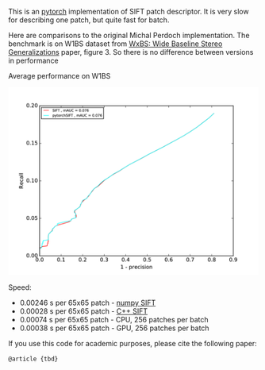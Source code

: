This is an [pytorch](https://github.com/pytorch/pytorch) implementation of SIFT patch descriptor. It is very slow for describing one patch, but quite fast for batch.

Here are comparisons to the original Michal Perdoch implementation. 
The benchmark is on W1BS dataset from [WxBS: Wide Baseline Stereo Generalizations](https://arxiv.org/abs/1504.06603.pdf) paper, figure 3. So there is no difference between versions in performance 

Average performance on W1BS

![average](/img/total.png)
    
Speed: 
- 0.00246 s per 65x65 patch - [numpy SIFT](https://github.com/ducha-aiki/numpy-sift)
- 0.00028 s per 65x65 patch - [C++ SIFT](https://github.com/perdoch/hesaff/blob/master/siftdesc.cpp)
- 0.00074 s per 65x65 patch - CPU, 256 patches per batch
- 0.00038 s per 65x65 patch - GPU, 256 patches per batch



If you use this code for academic purposes, please cite the following paper:

    @article {tbd}
